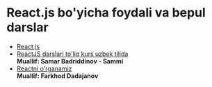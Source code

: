 # React.js bo'yicha foydali va bepul darslar

-  [React js](https://www.youtube.com/watch?v=w7fwH83PDog&list=PLx6KiwtsRjcp3IhKX4gYY8gcSIHg2bngl) <br/>
-  [ReactJS darslari to'liq kurs uzbek tilida](https://www.youtube.com/watch?v=UgHkeEy9JS0) <br/>
**Muallif: Samar Badriddinov - Sammi**
-  [Reactni o'rganamiz](https://www.youtube.com/watch?v=ksgh7GWpS3Y&list=PL_WK6W0Gn1I4Jpr1X9Ie0axhtpZNYffBq) <br/>
**Muallif: Farkhod Dadajanov**
